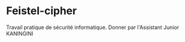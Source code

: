 # Feistel-cipher
Travail pratique de sécurité informatique. Donner par l'Assistant Junior KANINGINI
